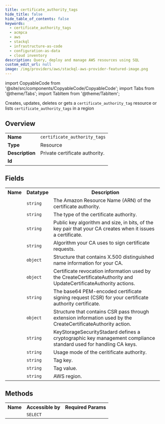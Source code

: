 ```yaml
---
title: certificate_authority_tags
hide_title: false
hide_table_of_contents: false
keywords:
  - certificate_authority_tags
  - acmpca
  - aws
  - stackql
  - infrastructure-as-code
  - configuration-as-data
  - cloud inventory
description: Query, deploy and manage AWS resources using SQL
custom_edit_url: null
image: /img/providers/aws/stackql-aws-provider-featured-image.png
---
```


import CopyableCode from '@site/src/components/CopyableCode/CopyableCode';
import Tabs from '@theme/Tabs';
import TabItem from '@theme/TabItem';

Creates, updates, deletes or gets a <code>certificate_authority_tag</code> resource or lists <code>certificate_authority_tags</code> in a region

## Overview
<table><tbody>
<tr><td><b>Name</b></td><td><code>certificate_authority_tags</code></td></tr>
<tr><td><b>Type</b></td><td>Resource</td></tr>
<tr><td><b>Description</b></td><td>Private certificate authority.</td></tr>
<tr><td><b>Id</b></td><td><CopyableCode code="aws.acmpca.certificate_authority_tags" /></td></tr>
</tbody></table>

## Fields
<table><tbody><tr><th>Name</th><th>Datatype</th><th>Description</th></tr><tr><td><CopyableCode code="arn" /></td><td><code>string</code></td><td>The Amazon Resource Name (ARN) of the certificate authority.</td></tr>
<tr><td><CopyableCode code="type" /></td><td><code>string</code></td><td>The type of the certificate authority.</td></tr>
<tr><td><CopyableCode code="key_algorithm" /></td><td><code>string</code></td><td>Public key algorithm and size, in bits, of the key pair that your CA creates when it issues a certificate.</td></tr>
<tr><td><CopyableCode code="signing_algorithm" /></td><td><code>string</code></td><td>Algorithm your CA uses to sign certificate requests.</td></tr>
<tr><td><CopyableCode code="subject" /></td><td><code>object</code></td><td>Structure that contains X.500 distinguished name information for your CA.</td></tr>
<tr><td><CopyableCode code="revocation_configuration" /></td><td><code>object</code></td><td>Certificate revocation information used by the CreateCertificateAuthority and UpdateCertificateAuthority actions.</td></tr>
<tr><td><CopyableCode code="certificate_signing_request" /></td><td><code>string</code></td><td>The base64 PEM-encoded certificate signing request (CSR) for your certificate authority certificate.</td></tr>
<tr><td><CopyableCode code="csr_extensions" /></td><td><code>object</code></td><td>Structure that contains CSR pass through extension information used by the CreateCertificateAuthority action.</td></tr>
<tr><td><CopyableCode code="key_storage_security_standard" /></td><td><code>string</code></td><td>KeyStorageSecurityStadard defines a cryptographic key management compliance standard used for handling CA keys.</td></tr>
<tr><td><CopyableCode code="usage_mode" /></td><td><code>string</code></td><td>Usage mode of the ceritificate authority.</td></tr>
<tr><td><CopyableCode code="tag_key" /></td><td><code>string</code></td><td>Tag key.</td></tr>
<tr><td><CopyableCode code="tag_value" /></td><td><code>string</code></td><td>Tag value.</td></tr>
<tr><td><CopyableCode code="region" /></td><td><code>string</code></td><td>AWS region.</td></tr>
</tbody></table>

## Methods

<table><tbody>
  <tr>
    <th>Name</th>
    <th>Accessible by</th>
    <th>Required Params</th>
  </tr>
  <tr>
    <td><CopyableCode code="view" /></td>
    <td><code>SELECT</code></td>
    <td><CopyableCode code="region" /></td>
  </tr>
</tbody></table>








